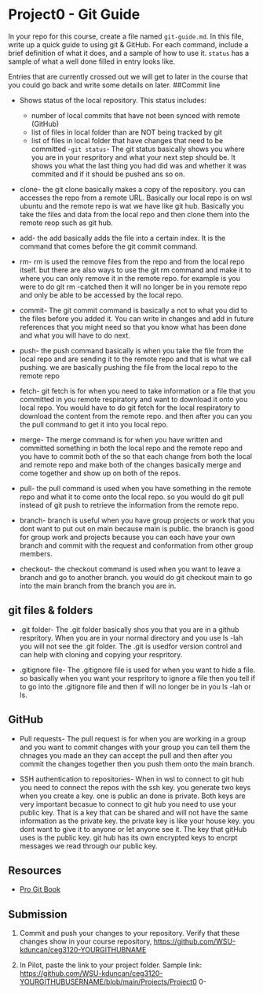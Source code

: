 # Project0 - Git Guide

In your repo for this course, create a file named `git-guide.md`. In this file, write up a quick guide to using git & GitHub. For each command, include a brief definition of what it does, and a sample of how to use it. `status` has a sample of what a well done filled in entry looks like.

Entries that are currently crossed out we will get to later in the course that you could go back and write some details on later.
##Commit line

  - Shows status of the local repository. This status includes:
    - number of local commits that have not been synced with remote (GitHub)
    - list of files in local folder than are NOT being tracked by git
    - list of files in local folder that have changes that need to be committed
 -`git status`-
The git status basically shows you where you are in your respritory and what your next step should be. It shows you what the last thing you had did was and whether it was commited 
and if it should be pushed ans so on.

- clone-
the git clone basically makes a copy of the repository. you can accesses the repo from a remote URL. Basically our local repo is on wsl ubuntu and the remote repo is wat we have like git hub. Basically you take the files and data from the local repo and then clone them into the remote reop such as git hub.

- add-
the add basically adds the file into a certain index. It is the command that comes before the git commit command.

- rm-
rm is used the remove files from the repo and from the local repo itself. but there are also ways to use the git rm command and make it to where you can only remove it in the remote repo. for example is you were to do git rm -catched then it will no longer be in you remote repo and only be able to be accessed by the local repo.

- commit-
The git commit command is basically a not to what you did to the files before you added it. You can write in changes and add in future references that you might need so that you know what has been done and what you will have to do next.

- push-
 the push command basically is when you take the file from the local repo and are sending it to the remote repo and that is what we call pushing. we are basically pushing the file from the local repo to the remote repo

- fetch-
 git fetch is for when you need to take information or a file that you committed in you remote respiratory and want to download it onto you local repo. You would have to do git fetch for the local respiratory to download the content from the remote repo. and then after you can you the pull command to get it into you local repo.

- merge-
 The merge command is for when you have written and committed something in both the local repo and the remote repo and you have to commit both of the so that each change from both the local and remote repo and make both of the changes basically merge and come together and show up on both of the repos.

- pull-
 the pull command is used when you have something in the remote repo and what it to come onto the local repo. so you would do git pull instead of git push to retrieve the information from the remote repo.

- branch-
branch is useful when you have group projects or work that you dont want to put out on main because main is public. the branch is good for group work and projects because you can each have your own branch and commit with the request and conformation from other group members.

- checkout-
the checkout command is used when you want to leave a branch and go to another branch. you would do git checkout main to go into the main branch from the branch you are in.


## git files & folders

- .git folder-
The .git folder basically shos you that you are in a github respritory. When you are in your normal directory and you use ls -lah you will not see the .git folder. The .git is usedfor version control and can help with cloning and copying your respritory.

- .gitignore file- 
The .gitignore file is used for when you want to hide a file. so basically when you want your respritory to ignore a file then you tell if to go into the .gitignore file and then if will no longer be in you ls -lah or ls.

## GitHub

- Pull requests-
The pull request is for when you are working in a group and you want to commit changes with your group you can tell them the chnages you made an they can accept the pull and then after you commit the changes together then you push them onto the main branch. 

- SSH authentication to repositories-
When in wsl to connect to git hub you need to connect the repos with the ssh key. you generate two keys when you create a key. one is public an done is private. Both keys are very important becasue to connect to git hub you need to use your public key. That is a key that can be shared and will not have the same information as the private key. the private key is like your house key. you dont want to give it to anyone or let anyone see it. The key that gitHub uses is the public key. git hub has its own encrypted keys to encrpt messages we read through our public key.

## Resources

- [Pro Git Book](https://git-scm.com/book/en/v2)

## Submission

1. Commit and push your changes to your repository. Verify that these changes show in your course repository, https://github.com/WSU-kduncan/ceg3120-YOURGITHUBNAME

2. In Pilot, paste the link to your project folder. Sample link: https://github.com/WSU-kduncan/ceg3120-YOURGITHUBUSERNAME/blob/main/Projects/Project0 0-
